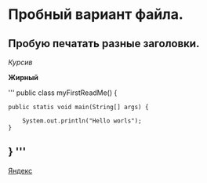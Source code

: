 # Пробный вариант файла.

## Пробую печатать разные заголовки.

_Курсив_

**Жирный**

'''
public class myFirstReadMe() {
    
    public statis void main(String[] args) {
        
        System.out.println("Hello worls");
    }
}
'''
----

[Яндекс](https://www.yandex.ru)